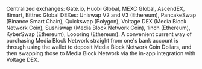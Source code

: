 Centralized exchanges: Gate.io, Huobi Global, MEXC Global, AscendEX, Bimart, Bittrex Global
DEXes: Uniswap V2 and V3 (Ethereum), PancakeSwap (Binance Smart Chain), Quickswap (Polygon), Voltage DEX (Media Block Network Coin), Sushiswap (Media Block Network Coin), 1inch (Ethereum), KyberSwap (Ethereum), Loopring (Ethereum).
A convenient current way of purchasing Media Block Network straight from one's bank account is through using the wallet to deposit Media Block Network Coin Dollars, and then swapping those to Media Block Network via the in-app integration with Voltage DEX.
